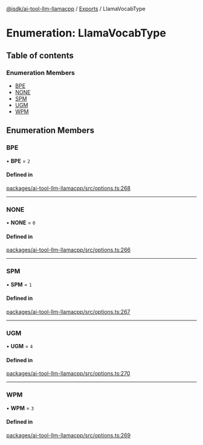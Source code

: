 [@isdk/ai-tool-llm-llamacpp](../README.md) / [Exports](../modules.md) / LlamaVocabType

# Enumeration: LlamaVocabType

## Table of contents

### Enumeration Members

- [BPE](LlamaVocabType.md#bpe)
- [NONE](LlamaVocabType.md#none)
- [SPM](LlamaVocabType.md#spm)
- [UGM](LlamaVocabType.md#ugm)
- [WPM](LlamaVocabType.md#wpm)

## Enumeration Members

### BPE

• **BPE** = ``2``

#### Defined in

[packages/ai-tool-llm-llamacpp/src/options.ts:268](https://github.com/isdk/ai-tool-llm-llamacpp.js/blob/3661fcccaf352a8c2144d2056aa4c79066d53ee6/src/options.ts#L268)

___

### NONE

• **NONE** = ``0``

#### Defined in

[packages/ai-tool-llm-llamacpp/src/options.ts:266](https://github.com/isdk/ai-tool-llm-llamacpp.js/blob/3661fcccaf352a8c2144d2056aa4c79066d53ee6/src/options.ts#L266)

___

### SPM

• **SPM** = ``1``

#### Defined in

[packages/ai-tool-llm-llamacpp/src/options.ts:267](https://github.com/isdk/ai-tool-llm-llamacpp.js/blob/3661fcccaf352a8c2144d2056aa4c79066d53ee6/src/options.ts#L267)

___

### UGM

• **UGM** = ``4``

#### Defined in

[packages/ai-tool-llm-llamacpp/src/options.ts:270](https://github.com/isdk/ai-tool-llm-llamacpp.js/blob/3661fcccaf352a8c2144d2056aa4c79066d53ee6/src/options.ts#L270)

___

### WPM

• **WPM** = ``3``

#### Defined in

[packages/ai-tool-llm-llamacpp/src/options.ts:269](https://github.com/isdk/ai-tool-llm-llamacpp.js/blob/3661fcccaf352a8c2144d2056aa4c79066d53ee6/src/options.ts#L269)
